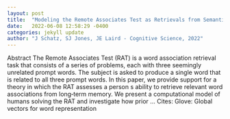 ```yaml
---
layout: post
title:  "Modeling the Remote Associates Test as Retrievals from Semantic Memory"
date:   2022-06-08 12:58:29 -0400
categories: jekyll update
author: "J Schatz, SJ Jones, JE Laird - Cognitive Science, 2022"
---
```

Abstract The Remote Associates Test (RAT) is a word association retrieval task that consists of a series of problems, each with three seemingly unrelated prompt words. The subject is asked to produce a single word that is related to all three prompt words. In this paper, we provide support for a theory in which the RAT assesses a person s ability to retrieve relevant word associations from long‐term memory. We present a computational model of humans solving the RAT and investigate how prior …
Cites: ‪Glove: Global vectors for word representation‬  